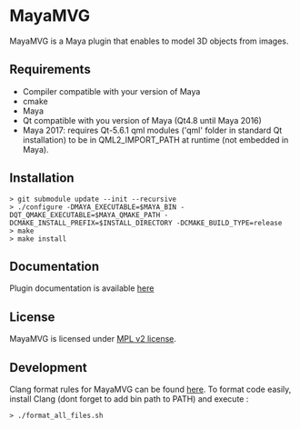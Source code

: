 MayaMVG
==========

MayaMVG is a Maya plugin that enables to model 3D objects from images.

Requirements
------------
* Compiler compatible with your version of Maya
* cmake
* Maya
* Qt compatible with you version of Maya (Qt4.8 until Maya 2016)
* Maya 2017: requires Qt-5.6.1 qml modules ('qml' folder in standard Qt installation) to be in QML2_IMPORT_PATH at runtime (not embedded in Maya).

Installation
------------
```
> git submodule update --init --recursive
> ./configure -DMAYA_EXECUTABLE=$MAYA_BIN -DQT_QMAKE_EXECUTABLE=$MAYA_QMAKE_PATH -DCMAKE_INSTALL_PREFIX=$INSTALL_DIRECTORY -DCMAKE_BUILD_TYPE=release
> make
> make install
```


Documentation
-------------
Plugin documentation is available [here](doc/Documentation.v0.4.2.md)

License
-------
MayaMVG is licensed under [MPL v2 license](LICENSE.md).

Development
-----------
Clang format rules for MayaMVG can be found [here](.clang-format).
To format code easily, install Clang (dont forget to add bin path to PATH) and execute :
```
> ./format_all_files.sh
```
